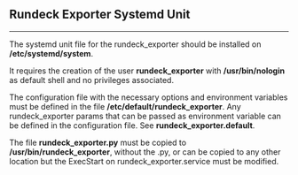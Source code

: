 ## Rundeck Exporter Systemd Unit
---

The systemd unit file for the rundeck_exporter should be installed on **/etc/systemd/system**.

It requires the creation of the user **rundeck_exporter** with **/usr/bin/nologin** as default shell and no privileges associated.

The configuration file with the necessary options and environment variables must be defined in the file **/etc/default/rundeck_exporter**. Any rundeck_exporter params that can be passed as environment variable can be defined in the configuration file. See **rundeck_exporter.default**.

The file **rundeck_exporter.py** must be copied to **/usr/bin/rundeck_exporter**, without the .py, or can be copied to any other location but the ExecStart on rundeck_exporter.service must be modified.
